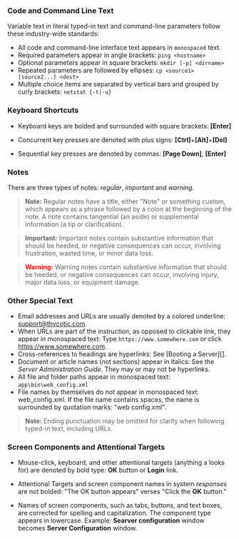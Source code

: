 [title]: # (Document Conventions)
[tags]: # (XXX)
[priority]: # (2)
### Code and Command Line Text

Variable text in literal typed-in text and command-line parameters follow these industry-wide standards:

- All code and command-line interface text appears in `monospaced` text.
- Required parameters appear in angle brackets: `ping <hostname>`
- Optional parameters appear in square brackets: `mkdir [-p] <dirname>`
- Repeated parameters are followed by ellipses: `cp <source1> [source2...] <dest>`
- Multiple choice items are separated by vertical bars and grouped by curly brackets: `netstat {-t|-u}`

### Keyboard Shortcuts

- Keyboard keys are bolded and surrounded with square brackets: **[Enter]**

- Concurrent key presses are denoted with plus signs: **[Ctrl]**+**[Alt]**+**[Del]**

- Sequential key presses are denoted by commas: **[Page Down]**, **[Enter]**

### Notes

There are three types of notes: _regular_,  _important_ and _warning_.

> **Note:** Regular notes have a title, either "Note" or something custom, which appears as a phrase followed by a colon at the beginning of the note. A note contains tangential (an aside) or supplemental information (a tip or clarification).

> **Important:** Important notes contain substantive information that should be heeded, or negative consequences can occur, involving frustration, wasted time, or minor data loss.

> <span style="color:red">**Warning:**</span> Warning notes contain substantive information that should be heeded, or negative consequences can occur, involving injury, major data loss, or equipment damage.

### Other Special Text

- Email addresses and URLs are usually denoted by a colored underline: <support@thycotic.com>. 
- When URLs are part of the instruction, as opposed to clickable link, they appear in monospaced text: Type `https://www.somewhere.com` or click https://www.somewhere.com.
- Cross-references to headings are hyperlinks: See [Booting a Server][].
- Document or article names (not sections) appear in italics: See the _Server Administration Guide_. They may or may not be hyperlinks.
- All file and folder paths appear in monospaced text: `app\bin\web_config.xml`
- File names by themselves do *not* appear in monospaced text: web_config.xml. If the file name contains spaces, the name is surrounded by quotation marks: "web config.xml".

> **Note:** Ending punctuation may be omitted for clarity when following typed-in text, including URLs.

### Screen Components and Attentional Targets

- Mouse-click, keyboard, and other attentional targets (anything a looks for) are denoted by bold type: **OK** button or **Login** link.

- Attentional Targets and screen component names in system _responses_ are not bolded: "The OK button appears" verses "Click the **OK** button."

- Names of screen components, such as tabs, buttons, and text boxes, are corrected for spelling and capitalization. The component type appears in lowercase. Example: **Searver configuration** window becomes **Server Configuration** window.